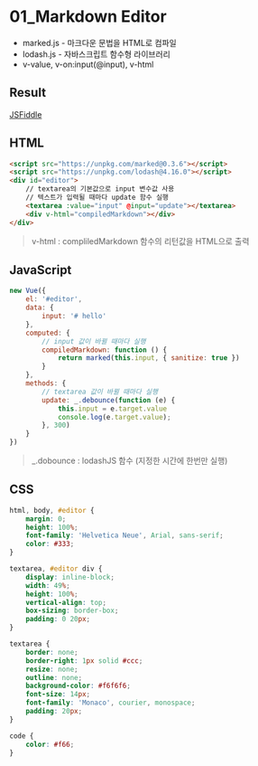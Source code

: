 # 01_Markdown Editor

- marked.js - 마크다운 문법을 HTML로 컴파일
- lodash.js - 자바스크립트 함수형 라이브러리
- v-value, v-on:input(@input), v-html

## Result
<a target="_blank" href="https://jsfiddle.net/chrisvfritz/0dzvcf4d">JSFiddle</a>

## HTML
```html
<script src="https://unpkg.com/marked@0.3.6"></script>
<script src="https://unpkg.com/lodash@4.16.0"></script>
<div id="editor">
    // textarea의 기본값으로 input 변수값 사용
    // 텍스트가 입력될 때마다 update 함수 실행
    <textarea :value="input" @input="update"></textarea>
    <div v-html="compiledMarkdown"></div>
</div>
```
> v-html : compliledMarkdown 함수의 리턴값을 HTML으로 출력
## JavaScript
```javascript
new Vue({
    el: '#editor',
    data: {
        input: '# hello'
    },
    computed: {
        // input 값이 바뀔 때마다 실행
        compiledMarkdown: function () {
            return marked(this.input, { sanitize: true })
        }
    },
    methods: {
        // textarea 값이 바뀔 때마다 실행
        update: _.debounce(function (e) {
            this.input = e.target.value
            console.log(e.target.value);
        }, 300)
    }
})
```
> _.dobounce : lodashJS 함수 (지정한 시간에 한번만 실행)
## CSS
```css
html, body, #editor {
    margin: 0;
    height: 100%;
    font-family: 'Helvetica Neue', Arial, sans-serif;
    color: #333;
}

textarea, #editor div {
    display: inline-block;
    width: 49%;
    height: 100%;
    vertical-align: top;
    box-sizing: border-box;
    padding: 0 20px;
}

textarea {
    border: none;
    border-right: 1px solid #ccc;
    resize: none;
    outline: none;
    background-color: #f6f6f6;
    font-size: 14px;
    font-family: 'Monaco', courier, monospace;
    padding: 20px;
}

code {
    color: #f66;
}
```